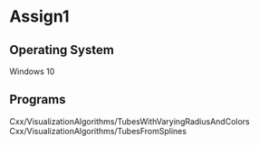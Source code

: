 # Assign1

## Operating System
Windows 10

## Programs
Cxx/VisualizationAlgorithms/TubesWithVaryingRadiusAndColors
Cxx/VisualizationAlgorithms/TubesFromSplines

